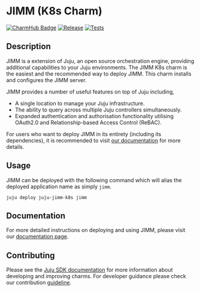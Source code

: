 # JIMM (K8s Charm)

[![CharmHub Badge](https://charmhub.io/juju-jimm-k8s/badge.svg)](https://charmhub.io/juju-jimm-k8s)
[![Release](https://github.com/canonical/jimm/actions/workflows/charm-release.yaml/badge.svg)](https://github.com/canonical/jimm/actions/workflows/charm-release.yaml)
[![Tests](https://github.com/canonical/jimm/actions/workflows/charm-test.yaml/badge.svg?branch=v3)](https://github.com/canonical/jimm/actions/workflows/charm-test.yaml?query=branch%3Av3)

## Description

JIMM is a extension of Juju, an open source orchestration engine, providing additional capabilities to your Juju environments. 
The JIMM K8s charm is the easiest and the recommended way to deploy JIMM. This charm installs and configures the JIMM server.

JIMM provides a number of useful features on top of Juju including,
- A single location to manage your Juju infrastructure.
- The ability to query across multiple Juju controllers simultaneously.
- Expanded authentication and authorisation functionality utilising OAuth2.0 and Relationship-based Access Control (ReBAC).

For users who want to deploy JIMM in its entirety (including its dependencies), it is recommended to visit [our documentation](https://canonical-jaas-documentation.readthedocs-hosted.com/en/latest/) for more details.

## Usage

JIMM can be deployed with the following command which will alias the deployed application name as simply `jimm`.

```
juju deploy juju-jimm-k8s jimm
```

## Documentation

For more detailed instructions on deploying and using JIMM, please visit our [documentation page](https://canonical-jaas-documentation.readthedocs-hosted.com/en/latest/).

## Contributing

Please see the [Juju SDK documentation](https://juju.is/docs/sdk) for more information about developing and improving charms. For developer guidance please check our contribution [guideline](CONTRIBUTING.md).
